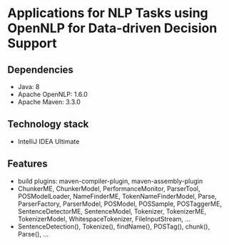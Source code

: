 # Applications for NLP Tasks using OpenNLP for Data-driven Decision Support
	
## Dependencies
* Java: 8
* Apache OpenNLP: 1.6.0 
* Apache Maven: 3.3.0

## Technology stack
* IntelliJ IDEA Ultimate

## Features
* build plugins: maven-compiler-plugin, maven-assembly-plugin
* ChunkerME, ChunkerModel, PerformanceMonitor, ParserTool, POSModelLoader, NameFinderME, TokenNameFinderModel, Parse, ParserFactory, ParserModel, POSModel, POSSample, POSTaggerME, SentenceDetectorME, SentenceModel, Tokenizer, TokenizerME, TokenizerModel, WhitespaceTokenizer, FileInputStream, ...
* SentenceDetection(), Tokenize(), findName(), POSTag(), chunk(), Parse(), ...
